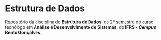 # Estrutura de Dados
Repositório da disciplina de **Estrutura de Dados**, do 2º semestre do curso tecnólogo em **Análise e Desenvolvimento de Sistemas**, do **IFRS - _Campus_ Bento Gonçalves**.

